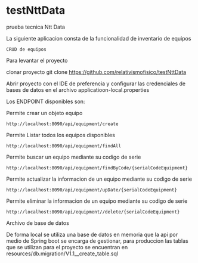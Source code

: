 # testNttData
prueba tecnica Ntt Data

La siguiente aplicacion consta de la funcionalidad de inventario de equipos

    CRUD de equipos

Para levantar el proyecto

clonar proyecto git clone https://github.com/relativismofisico/testNttData

Abrir proyecto con el IDE de preferencia y configurar las credenciales de bases de datos en el archivo applicatioon-local.properties

Los ENDPOINT disponibles son:

Permite crear un objeto equipo 

    http://localhost:8090/api/equipment/create
    
Permite Listar todos los equipos disponibles

    http://localhost:8090/api/equipment/findAll
    
Permite buscar un equipo mediante su codigo de serie

    http://localhost:8090/api/equipment/findByCode/{serialCodeEquipment}
    
Permite actualizar la informacion de un equipo mediante su codigo de serie

    http://localhost:8090/api/equipment/upDate/{serialCodeEquipment}
    
Permite eliminar la informacion de un equipo mediante su codigo de serie

    http://localhost:8090/api/equipment//delete/{serialCodeEquipment}
    
Archivo de base de datos


De forma local se utiliza una base de datos en memoria que la api por medio de Spring boot se encarga de gestionar, para produccion las tablas 
que se utilizan para el proyecto se encuentran en resources/db.migration/V1.1__create_table.sql






    
